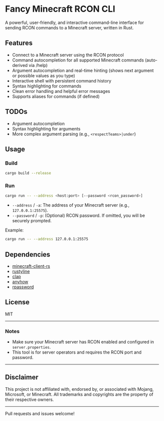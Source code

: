 # Fancy Minecraft RCON CLI

A powerful, user-friendly, and interactive command-line interface for sending RCON commands to a Minecraft server, written in Rust.

## Features
- Connect to a Minecraft server using the RCON protocol
- Command autocompletion for all supported Minecraft commands (auto-derived via /help)
- Argument autocompletion and real-time hinting (shows next argument or possible values as you type)
- Interactive shell with persistent command history
- Syntax highlighting for commands
- Clean error handling and helpful error messages
- Supports aliases for commands (if defined)

## TODOs
- Argument autocompletion
- Syntax highlighting for arguments
- More complex argument parsing (e.g., `<respectTeams>|under`)

## Usage

### Build
```sh
cargo build --release
```

### Run
```sh
cargo run -- --address <host:port> [--password <rcon_password>]
```
- `--address` / `-a`: The address of your Minecraft server (e.g., `127.0.0.1:25575`).
- `--password` / `-p`: (Optional) RCON password. If omitted, you will be securely prompted.

Example:
```sh
cargo run -- --address 127.0.0.1:25575
```

## Dependencies
- [minecraft-client-rs](https://crates.io/crates/minecraft-client-rs)
- [rustyline](https://crates.io/crates/rustyline)
- [clap](https://crates.io/crates/clap)
- [anyhow](https://crates.io/crates/anyhow)
- [rpassword](https://crates.io/crates/rpassword)

## License
MIT

---

### Notes
- Make sure your Minecraft server has RCON enabled and configured in `server.properties`.
- This tool is for server operators and requires the RCON port and password.

---

## Disclaimer
This project is not affiliated with, endorsed by, or associated with Mojang, Microsoft, or Minecraft. All trademarks and copyrights are the property of their respective owners.

---

Pull requests and issues welcome!
